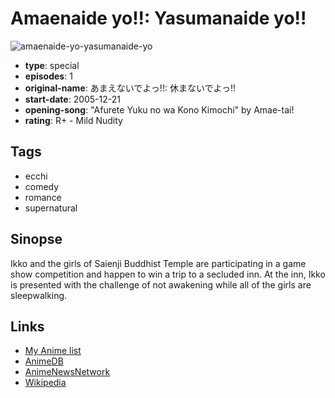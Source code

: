 # Amaenaide yo!!: Yasumanaide yo!!

![amaenaide-yo-yasumanaide-yo](https://cdn.myanimelist.net/images/anime/12/32069.jpg)

-   **type**: special
-   **episodes**: 1
-   **original-name**: あまえないでよっ!!: 休まないでよっ!!
-   **start-date**: 2005-12-21
-   **opening-song**: "Afurete Yuku no wa Kono Kimochi" by Amae-tai!
-   **rating**: R+ - Mild Nudity

## Tags

-   ecchi
-   comedy
-   romance
-   supernatural

## Sinopse

Ikko and the girls of Saienji Buddhist Temple are participating in a game show competition and happen to win a trip to a secluded inn. At the inn, Ikko is presented with the challenge of not awakening while all of the girls are sleepwalking.

## Links

-   [My Anime list](https://myanimelist.net/anime/1749/Amaenaide_yo__Yasumanaide_yo)
-   [AnimeDB](http://anidb.info/perl-bin/animedb.pl?show=anime&aid=3168)
-   [AnimeNewsNetwork](http://www.animenewsnetwork.com/encyclopedia/anime.php?id=5381)
-   [Wikipedia](http://en.wikipedia.org/wiki/Amaenaideyo%21%21)
